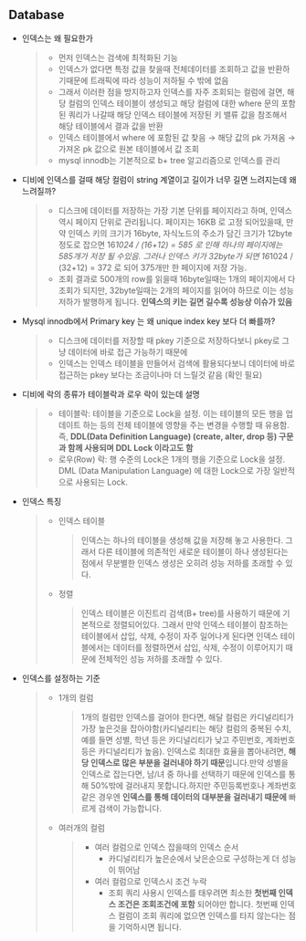 ## Database

- 인덱스는 왜 필요한가

  > - 먼저 인덱스는 검색에 최적화된 기능
  > - 인덱스가 없다면 특정 값을 찾을때 전체데이터를 조회하고 값을 반환하기때문에 트래픽에 따라 성능이 저하될 수 밖에 없음
  > - 그래서 이러한 점을 방지하고자 인덱스를 자주 조회되는 컬럼에 걸면, 해당 컬럼의 인덱스 테이블이 생성되고 해당 컬럼에 대한 where 문의 포함된 쿼리가 나갈때 해당 인덱스 테이블에 저장된 키 밸류 값을 참조해서 해당 테이블에서 결과 값을 반환
  > - 인덱스 테이블에서 where 에 포함된 값 찾음 → 해당 값의 pk 가져옴 → 가져온 pk 값으로 원본 테이블에서 값 조회
  > - mysql innodb는 기본적으로 b+ tree 알고리즘으로 인덱스를 관리

- 디비에 인덱스를 걸때 해당 컬럼이 string 계열이고 길이가 너무 길면 느려지는데 왜 느려질까?

  > - 디스크에 데이터를 저장하는 가장 기본 단위를 페이지라고 하며, 인덱스 역시 페이지 단위로 관리됩니다. 페이지는 16KB 로 고정 되어있을때, 만약 인덱스 키의 크기가 16byte, 자식노드의 주소가 담긴 크기가 12byte 정도로 잡으면 16*1024 / (16+12) = 585 로 인해 하나의 페이지에는 585개가 저장 될 수있음. 그러나 인덱스 키가 32byte가 되면 16*1024 / (32+12) = 372 로 되어 375개만 한 페이지에 저장 가능.
  > - 조회 결과로 500개의 row를 읽을때 16byte일때는 1개의 페이지에서 다 조회가 되지만, 32byte일때는 2개의 페이지를 읽어야 하므로 이는 성능 저하가 발행하게 됩니다.
  >   **인덱스의 키는 길면 길수록 성능상 이슈가 있음**

- Mysql innodb에서 Primary key 는 왜 unique index key 보다 더 빠를까?

  > - 디스크에 데이터를 저장할 때 pkey 기준으로 저장하다보니 pkey로 그냥 데이터에 바로 접근 가능하기 때문에
  > - 인덱스는 인덱스 테이블을 만들어서 검색에 활용되다보니 데이터에 바로 접근하는 pkey 보다는 조금이나마 더 느릴것 같음 (확인 필요)

- 디비에 락의 종류가 테이블락과 로우 락이 있는데 설명

  > - 테이블락: 테이블을 기준으로 Lock을 설정. 이는 테이블의 모든 행을 업데이트 하는 등의 전체 테이블에 영향을 주는 변경을 수행할 때 유용함. 즉, **DDL(Data Definition Language) (create, alter, drop 등) 구문과 함께 사용되며 DDL Lock 이라고도 함**
  > - 로우(Row) 락: 행 수준의 Lock은 1개의 행을 기준으로 Lock을 설정. DML (Data Manipulation Language) 에 대한 Lock으로 가장 일반적으로 사용되는 Lock.

- 인덱스 특징

  > - 인덱스 테이블
  >   > 인덱스는 하나의 테이블을 생성해 값을 저장해 놓고 사용한다. 그래서 다른 테이블에 의존적인 새로운 테이블이 하나 생성된다는 점에서 무분별한 인덱스 생성은 오히려 성능 저하를 초래할 수 있다.
  > - 정렬
  >   > 인덱스 테이블은 이진트리 검색(B+ tree)를 사용하기 때문에 기본적으로 정렬되어있다. 그래서 만약 인덱스 테이블이 참조하는 테이블에서 삽입, 삭제, 수정이 자주 일어나게 된다면 인덱스 테이블에서는 데이터를 정렬하면서 삽입, 삭제, 수정이 이루어지기 때문에 전체적인 성능 저하를 초래할 수 있다.

- 인덱스를 설정하는 기준
  > - 1개의 컬럼
  >   > 1개의 컬럼만 인덱스를 걸어야 한다면, 해달 컬럼은 카디널리티가 가장 높은것을 잡아야함(카디널리티는 해당 컬럼의 중복된 수치, 예를 들면 성별, 학년 등은 카디널리티가 낮고 주민번호, 계좌번호 등은 카디널리티가 높음).
  >   > 인덱스로 최대한 효율을 뽑아내려면, **해당 인덱스로 많은 부분을 걸러내야 하기 때문**입니다.만약 성별을 인덱스로 잡는다면, 남/녀 중 하나를 선택하기 때문에 인덱스를 통해 50%밖에 걸러내지 못합니다.하지만 주민등록번호나 계좌번호 같은 경우엔 **인덱스를 통해 데이터의 대부분을 걸러내기 때문에** 빠르게 검색이 가능합니다.
  > - 여러개의 컬럼
  >   > - 여러 컬럼으로 인덱스 잡을때의 인덱스 순서
  >   >   - 카디널리티가 높은순에서 낮은순으로 구성하는게 더 성능이 뛰어남
  >   > - 여러 컬럼으로 인덱스시 조건 누락
  >   >   - 조회 쿼리 사용시 인덱스를 태우려면 최소한 **첫번째 인덱스 조건은 조회조건에 포함** 되어야만 합니다. 첫번째 인덱스 컬럼이 조회 쿼리에 없으면 인덱스를 타지 않는다는 점을 기억하시면 됩니다.
